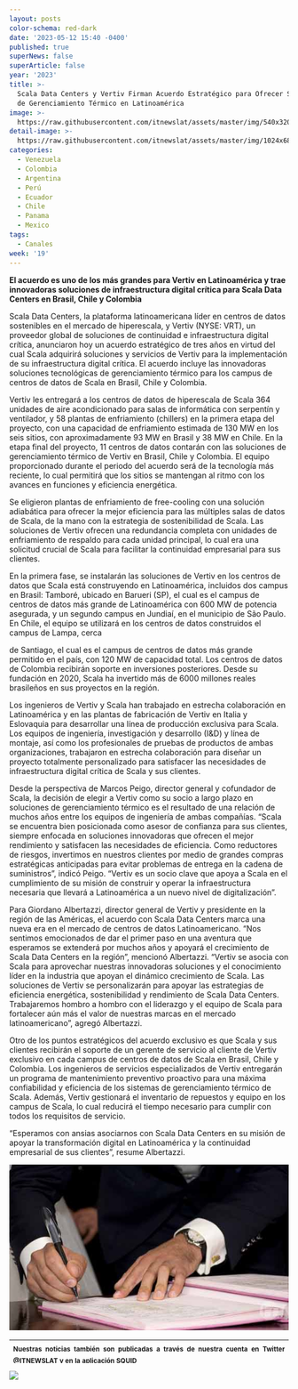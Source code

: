 ```yaml
---
layout: posts
color-schema: red-dark
date: '2023-05-12 15:40 -0400'
published: true
superNews: false
superArticle: false
year: '2023'
title: >-
  Scala Data Centers y Vertiv Firman Acuerdo Estratégico para Ofrecer Soluciones
  de Gerenciamiento Térmico en Latinoamérica
image: >-
  https://raw.githubusercontent.com/itnewslat/assets/master/img/540x320/Acuerdo-p.jpg
detail-image: >-
  https://raw.githubusercontent.com/itnewslat/assets/master/img/1024x680/Acuerdo-g.jpg
categories:
  - Venezuela
  - Colombia
  - Argentina
  - Perú
  - Ecuador
  - Chile
  - Panama
  - Mexico
tags:
  - Canales
week: '19'
---
```

**El acuerdo es uno de los más grandes para Vertiv en Latinoamérica y trae innovadoras soluciones de infraestructura digital crítica para Scala Data Centers en Brasil, Chile y Colombia**

Scala Data Centers, la plataforma latinoamericana líder en centros de datos sostenibles en el mercado de hiperescala, y Vertiv (NYSE: VRT), un proveedor global de soluciones de continuidad e infraestructura digital crítica, anunciaron hoy un acuerdo estratégico de tres años en virtud del cual Scala adquirirá soluciones y servicios de Vertiv para la implementación de su infraestructura digital crítica. El acuerdo incluye las innovadoras soluciones tecnológicas de gerenciamiento térmico para los campus de centros de datos de Scala en Brasil, Chile y Colombia.

Vertiv les entregará a los centros de datos de hiperescala de Scala 364 unidades de aire acondicionado para salas de informática con serpentín y ventilador, y 58 plantas de enfriamiento (chillers) en la primera etapa del proyecto, con una capacidad de enfriamiento estimada de 130 MW en los seis sitios, con aproximadamente 93 MW en Brasil y 38 MW en Chile. En la etapa final del proyecto, 11 centros de datos contarán con las soluciones de gerenciamiento térmico de Vertiv en Brasil, Chile y Colombia. El equipo proporcionado durante el periodo del acuerdo será de la tecnología más reciente, lo cual permitirá que los sitios se mantengan al ritmo con los avances en funciones y eficiencia energética.

Se eligieron plantas de enfriamiento de free-cooling con una solución adiabática para ofrecer la mejor eficiencia para las múltiples salas de datos de Scala, de la mano con la estrategia de sostenibilidad de Scala. Las soluciones de Vertiv ofrecen una redundancia completa con unidades de enfriamiento de respaldo para cada unidad principal, lo cual era una solicitud crucial de Scala para facilitar la continuidad empresarial para sus clientes.

En la primera fase, se instalarán las soluciones de Vertiv en los centros de datos que Scala está construyendo en Latinoamérica, incluidos dos campus en Brasil: Tamboré, ubicado en Barueri (SP), el cual es el campus de centros de datos más grande de Latinoamérica con 600 MW de potencia asegurada, y un segundo campus en Jundiaí, en el municipio de São Paulo. En Chile, el equipo se utilizará en los centros de datos construidos el campus de Lampa, cerca

de Santiago, el cual es el campus de centros de datos más grande permitido en el país, con 120 MW de capacidad total. Los centros de datos de Colombia recibirán soporte en inversiones posteriores. Desde su fundación en 2020, Scala ha invertido más de 6000 millones reales brasileños en sus proyectos en la región.

Los ingenieros de Vertiv y Scala han trabajado en estrecha colaboración en Latinoamérica y en las plantas de fabricación de Vertiv en Italia y Eslovaquia para desarrollar una línea de producción exclusiva para Scala. Los equipos de ingeniería, investigación y desarrollo (I&D) y línea de montaje, así como los profesionales de pruebas de productos de ambas organizaciones, trabajaron en estrecha colaboración para diseñar un proyecto totalmente personalizado para satisfacer las necesidades de infraestructura digital crítica de Scala y sus clientes.

Desde la perspectiva de Marcos Peigo, director general y cofundador de Scala, la decisión de elegir a Vertiv como su socio a largo plazo en soluciones de gerenciamiento térmico es el resultado de una relación de muchos años entre los equipos de ingeniería de ambas compañías. “Scala se encuentra bien posicionada como asesor de confianza para sus clientes, siempre enfocada en soluciones innovadoras que ofrecen el mejor rendimiento y satisfacen las necesidades de eficiencia. Como reductores de riesgos, invertimos en nuestros clientes por medio de grandes compras estratégicas anticipadas para evitar problemas de entrega en la cadena de suministros”, indicó Peigo. “Vertiv es un socio clave que apoya a Scala en el cumplimiento de su misión de construir y operar la infraestructura necesaria que llevará a Latinoamérica a un nuevo nivel de digitalización”.

Para Giordano Albertazzi, director general de Vertiv y presidente en la región de las Américas, el acuerdo con Scala Data Centers marca una nueva era en el mercado de centros de datos Latinoamericano. “Nos sentimos emocionados de dar el primer paso en una aventura que esperamos se extenderá por muchos años y apoyará el crecimiento de Scala Data Centers en la región”, mencionó Albertazzi. “Vertiv se asocia con Scala para aprovechar nuestras innovadoras soluciones y el conocimiento líder en la industria que apoyan el dinámico crecimiento de Scala. Las soluciones de Vertiv se personalizarán para apoyar las estrategias de eficiencia energética, sostenibilidad y rendimiento de Scala Data Centers. Trabajaremos hombro a hombro con el liderazgo y el equipo de Scala para fortalecer aún más el valor de nuestras marcas en el mercado latinoamericano”, agregó Albertazzi.

Otro de los puntos estratégicos del acuerdo exclusivo es que Scala y sus clientes recibirán el soporte de un gerente de servicio al cliente de Vertiv exclusivo en cada campus de centros de datos de Scala en Brasil, Chile y Colombia. Los ingenieros de servicios especializados de Vertiv entregarán un programa de mantenimiento preventivo proactivo para una máxima confiabilidad y eficiencia de los sistemas de gerenciamiento térmico de Scala. Además, Vertiv gestionará el inventario de repuestos y equipo en los campus de Scala, lo cual reducirá el tiempo necesario para cumplir con todos los requisitos de servicio.

“Esperamos con ansias asociarnos con Scala Data Centers en su misión de apoyar la transformación digital en Latinoamérica y la continuidad empresarial de sus clientes”, resume Albertazzi.

![](https://raw.githubusercontent.com/itnewslat/assets/master/img/540x320/Acuerdo-p.jpg)

<table style="height: 42px;" width="569">
<tbody>
<tr>
<td style="text-align: justify;"><sub><strong>Nuestras noticias también son publicadas a través de nuestra cuenta en Twitter <a href="https://twitter.com/itnewslat?lang=es">@ITNEWSLAT</a> y en la aplicación <a href="https://squidapp.co/en/">SQUID</a></strong></sub></td>
</tr>
</tbody>
</table>

<img src="https://tracker.metricool.com/c3po.jpg?hash=56f88a41e39ab42c063cc51676587a04"/>

